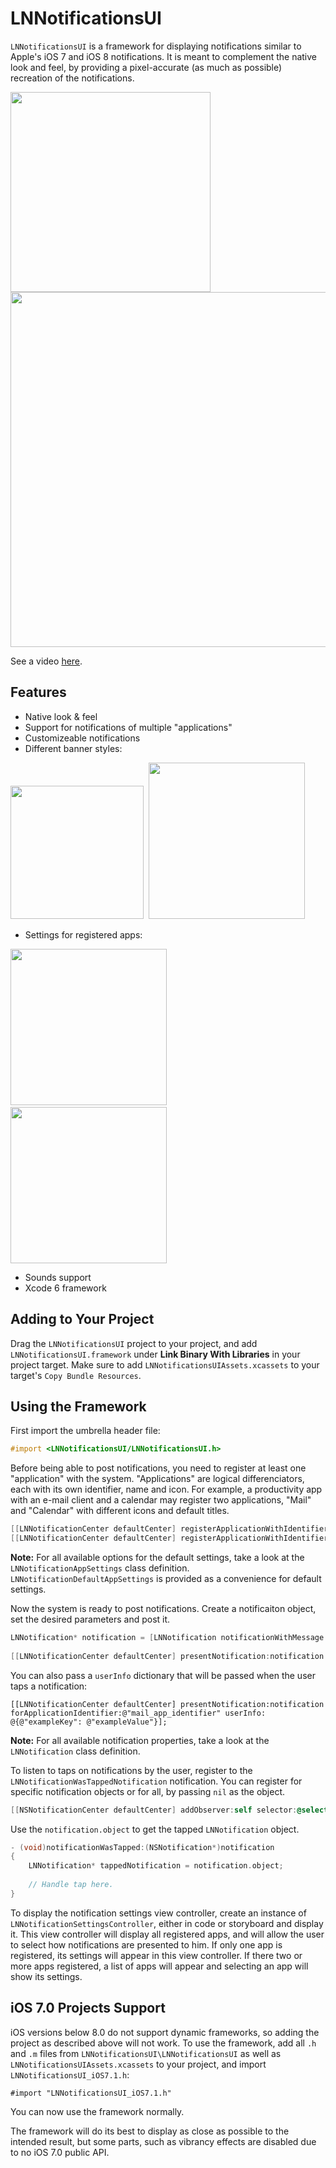 # LNNotificationsUI

`LNNotificationsUI` is a framework for displaying notifications similar to Apple's iOS 7 and iOS 8 notifications. It is meant to complement the native look and feel, by providing a pixel-accurate (as much as possible) recreation of the notifications.

<img src="./Screenshots/Presentation.png" width="320px"/> 
<img src="./Screenshots/LNNotificationsUI.gif" height="568px"/>

See a video [here](https://vimeo.com/105395794).

## Features

* Native look & feel
* Support for notifications of multiple "applications"
* Customizeable notifications
* Different banner styles:

<img src="./Screenshots/3.png" width="213px"/>&nbsp;
<img src="./Screenshots/style.png" width="250px"/>

* Settings for registered apps:

<img src="./Screenshots/settings1.png" width="250px"/>&nbsp;
<img src="./Screenshots/settings2.png" width="250px"/>

* Sounds support
* Xcode 6 framework

## Adding to Your Project

Drag the `LNNotificationsUI` project to your project, and add `LNNotificationsUI.framework` under **Link Binary With Libraries** in your project target. Make sure to add `LNNotificationsUIAssets.xcassets` to your target's `Copy Bundle Resources`.

## Using the Framework

First import the umbrella header file:

```objective-c
#import <LNNotificationsUI/LNNotificationsUI.h>
```

Before being able to post notifications, you need to register at least one "application" with the system. "Applications" are logical differenciators, each with its own identifier, name and icon. For example, a productivity app with an e-mail client and a calendar may register two applications, "Mail" and "Calendar" with different icons and default titles.

```objective-c
[[LNNotificationCenter defaultCenter] registerApplicationWithIdentifier:@"mail_app_identifier" name:@"Mail" icon:[UIImage imageNamed:@"MailApp"] defaultSettings:LNNotificationDefaultAppSettings];
[[LNNotificationCenter defaultCenter] registerApplicationWithIdentifier:@"cal_app_identifier" name:@"Calendar" icon:[UIImage imageNamed:@"CalApp"]  defaultSettings:LNNotificationDefaultAppSettings];
```

**Note:** For all available options for the default settings, take a look at the `LNNotificationAppSettings` class definition. `LNNotificationDefaultAppSettings` is provided as a convenience for default settings.

Now the system is ready to post notifications. Create a notificaiton object, set the desired parameters and post it.

```objective-c
LNNotification* notification = [LNNotification notificationWithMessage:@"You've Got Mail!"];
	
[[LNNotificationCenter defaultCenter] presentNotification:notification forApplicationIdentifier:@"mail_app_identifier"];
```

You can also pass a `userInfo` dictionary that will be passed when the user taps a notification:

```
[[LNNotificationCenter defaultCenter] presentNotification:notification forApplicationIdentifier:@"mail_app_identifier" userInfo: @{@"exampleKey": @"exampleValue"}];
```

**Note:** For all available notification properties, take a look at the `LNNotification` class definition.

To listen to taps on notifications by the user, register to the ``LNNotificationWasTappedNotification`` notification. You can register for specific notification objects or for all, by passing `nil` as the object.

```objective-c
[[NSNotificationCenter defaultCenter] addObserver:self selector:@selector(notificationWasTapped:) name:LNNotificationWasTappedNotification object:nil];
```
Use the `notification.object` to get the tapped `LNNotification` object.

```objective-c
- (void)notificationWasTapped:(NSNotification*)notification
{
	LNNotification* tappedNotification = notification.object;
	
	// Handle tap here.
}
```

To display the notification settings view controller, create an instance of `LNNotificationSettingsController`, either in code or storyboard and display it. This view controller will display all registered apps, and will allow the user to select how notifications are presented to him. If only one app is registered, its settings will appear in this view controller. If there two or more apps registered, a list of apps will appear and selecting an app will show its settings.

## iOS 7.0 Projects Support

iOS versions below 8.0 do not support dynamic frameworks, so adding the project as described above will not work. To use the framework, add all `.h` and `.m` files from `LNNotificationsUI\LNNotificationsUI` as well as `LNNotificationsUIAssets.xcassets` to your project, and import `LNNotificationsUI_iOS7.1.h`:

```
#import "LNNotificationsUI_iOS7.1.h"
```

You can now use the framework normally.

The framework will do its best to display as close as possible to the intended result, but some parts, such as vibrancy effects are disabled due to no iOS 7.0 public API.